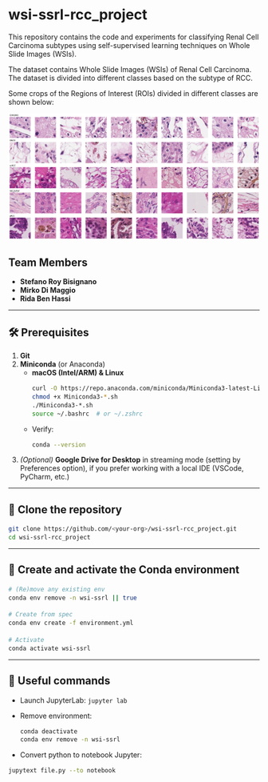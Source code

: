 # wsi-ssrl-rcc_project

This repository contains the code and experiments for classifying Renal Cell Carcinoma subtypes using self-supervised learning techniques on Whole Slide Images (WSIs).

The dataset  contains Whole Slide Images (WSIs) of Renal Cell Carcinoma. The dataset is divided into different classes based on the subtype of RCC. 

Some crops of the Regions of Interest (ROIs) divided in different classes are shown below:

![alt text](/docs/img/roi.png)

## Team Members

- **Stefano Roy Bisignano** 
- **Mirko Di Maggio** 
- **Rida Ben Hassi** 
---

## 🛠️ Prerequisites

1. **Git**  
2. **Miniconda** (or Anaconda)  
   - **macOS (Intel/ARM) & Linux**  
     ```bash
     curl -O https://repo.anaconda.com/miniconda/Miniconda3-latest-Linux-x86_64.sh 
     chmod +x Miniconda3-*.sh
     ./Miniconda3-*.sh
     source ~/.bashrc  # or ~/.zshrc
     ```
   - Verify:
     ```bash
     conda --version
     ```
3. *(Optional)* **Google Drive for Desktop** in streaming mode (setting by Preferences option), if you prefer working with a local IDE (VSCode, PyCharm, etc.)

---

## 🚀 Clone the repository

```bash
git clone https://github.com/<your-org>/wsi-ssrl-rcc_project.git
cd wsi-ssrl-rcc_project
````

---

## 🔧 Create and activate the Conda environment

```bash
# (Re)move any existing env
conda env remove -n wsi-ssrl || true

# Create from spec
conda env create -f environment.yml

# Activate
conda activate wsi-ssrl
```

---

## 🔎 Useful commands

* Launch JupyterLab: `jupyter lab`
* Remove environment:

  ```bash
  conda deactivate
  conda env remove -n wsi-ssrl
  ```

* Convert python to notebook Jupyter: 
```bash
jupytext file.py --to notebook
  ```

